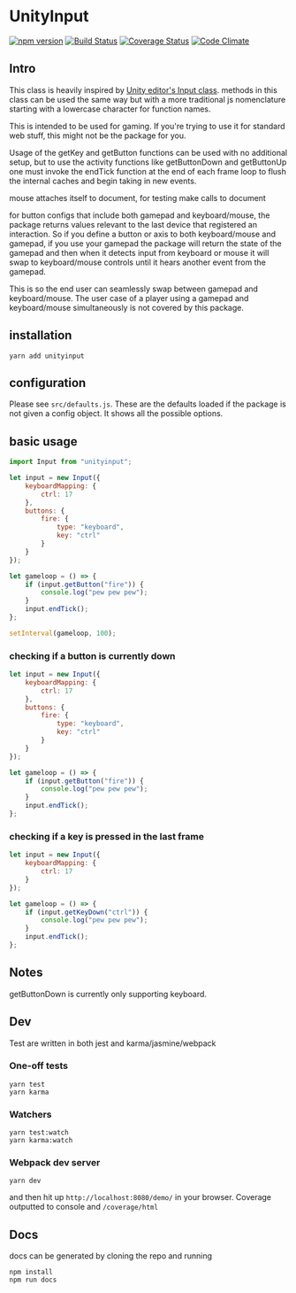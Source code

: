 # UnityInput

[![npm version](https://badge.fury.io/js/unityinput.svg)](http://badge.fury.io/js/unityinput) [![Build Status](https://travis-ci.org/digijin/inputjs.svg?branch=master)](https://travis-ci.org/digijin/inputjs) [![Coverage Status](https://coveralls.io/repos/github/digijin/inputjs/badge.svg?branch=master)](https://coveralls.io/github/digijin/inputjs?branch=master) [![Code Climate](https://codeclimate.com/github/digijin/inputjs.svg)](https://codeclimate.com/github/digijin/inputjs)

## Intro

This class is heavily inspired by [Unity editor's Input class](https://docs.unity3d.com/ScriptReference/Input.html). methods in this class can be used the same way but with a more traditional js nomenclature starting with a lowercase character for function names.

This is intended to be used for gaming. If you're trying to use it for standard web stuff, this might not be the package for you.

Usage of the getKey and getButton functions can be used with no additional setup, but to use the activity functions like getButtonDown and getButtonUp one must invoke the endTick function at the end of each frame loop to flush the internal caches and begin taking in new events.

mouse attaches itself to document, for testing make calls to document

for button configs that include both gamepad and keyboard/mouse, the package returns values relevant to the last device that registered an interaction. So if you define a button or axis to both keyboard/mouse and gamepad, if you use your gamepad the package will return the state of the gamepad and then when it detects input from keyboard or mouse it will swap to keyboard/mouse controls until it hears another event from the gamepad.

This is so the end user can seamlessly swap between gamepad and keyboard/mouse. The user case of a player using a gamepad and keyboard/mouse simultaneously is not covered by this package.

## installation

```
yarn add unityinput
```

## configuration

Please see `src/defaults.js`. These are the defaults loaded if the package is not given a config object. It shows all the possible options.

## basic usage

```javascript
import Input from "unityinput";

let input = new Input({
	keyboardMapping: {
		ctrl: 17
	},
	buttons: {
		fire: {
			type: "keyboard",
			key: "ctrl"
		}
	}
});

let gameloop = () => {
	if (input.getButton("fire")) {
		console.log("pew pew pew");
	}
	input.endTick();
};

setInterval(gameloop, 100);
```

### checking if a button is currently down

```javascript
let input = new Input({
	keyboardMapping: {
		ctrl: 17
	},
	buttons: {
		fire: {
			type: "keyboard",
			key: "ctrl"
		}
	}
});

let gameloop = () => {
	if (input.getButton("fire")) {
		console.log("pew pew pew");
	}
	input.endTick();
};
```

### checking if a key is pressed in the last frame

```javascript
let input = new Input({
	keyboardMapping: {
		ctrl: 17
	}
});

let gameloop = () => {
	if (input.getKeyDown("ctrl")) {
		console.log("pew pew pew");
	}
	input.endTick();
};
```

## Notes

getButtonDown is currently only supporting keyboard.

## Dev

Test are written in both jest and karma/jasmine/webpack

### One-off tests

```
yarn test
yarn karma
```

### Watchers

```
yarn test:watch
yarn karma:watch
```

### Webpack dev server

```
yarn dev
```

and then hit up `http://localhost:8080/demo/` in your browser.
Coverage outputted to console and `/coverage/html`

## Docs

docs can be generated by cloning the repo and running

```
npm install
npm run docs
```
